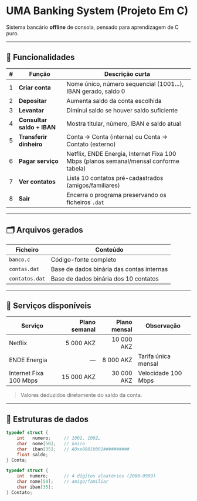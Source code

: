 # UMA Banking System (Projeto Em C)

Sistema bancário **offline** de consola, pensado para aprendizagem de C puro.

---

## 📑 Funcionalidades

| # | Função                              | Descrição curta                                                                           |
|:-:|-------------------------------------|-------------------------------------------------------------------------------------------|
| 1 | **Criar conta**                     | Nome único, número sequencial (1001…), IBAN gerado, saldo 0                                |
| 2 | **Depositar**                       | Aumenta saldo da conta escolhida                                                          |
| 3 | **Levantar**                        | Diminui saldo se houver saldo suficiente                                                  |
| 4 | **Consultar saldo + IBAN**          | Mostra titular, número, IBAN e saldo atual                                                |
| 5 | **Transferir dinheiro**             | Conta → Conta (interna) ou Conta → Contato (externo)                                      |
| 6 | **Pagar serviço**                   | Netflix, ENDE Energia, Internet Fixa 100 Mbps (planos semanal/mensal conforme tabela)     |
| 7 | **Ver contatos**                    | Lista 10 contatos pré-cadastrados (amigos/familiares)                                     |
| 8 | **Sair**                            | Encerra o programa preservando os ficheiros `.dat`                                        |

---

## 🗂️ Arquivos gerados

| Ficheiro        | Conteúdo                                      |
|-----------------|-----------------------------------------------|
| `banco.c`       | Código-fonte completo                         |
| `contas.dat`    | Base de dados binária das contas internas     |
| `contatos.dat`  | Base de dados binária dos 10 contatos         |

---

## 💸 Serviços disponíveis

| Serviço                | Plano semanal | Plano mensal | Observação           |
|------------------------|--------------:|-------------:|----------------------|
| Netflix                | 5 000 AKZ     | 10 000 AKZ   |                     |
| ENDE Energia           | —             | 8 000 AKZ    | Tarifa única mensal  |
| Internet Fixa 100 Mbps | 15 000 AKZ    | 30 000 AKZ   | Velocidade 100 Mbps  |

> Valores deduzidos diretamente do saldo da conta.

---

## 🧩 Estruturas de dados

```c
typedef struct {
    int   numero;     // 1001, 1002…
    char  nome[50];   // único
    char  iban[35];   // AOxx00010001##########
    float saldo;
} Conta;

typedef struct {
    int  numero;      // 4 dígitos aleatórios (2000–9999)
    char nome[50];    // amigo/familiar
    char iban[35];
} Contato;
